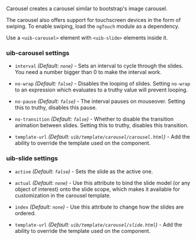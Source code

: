 Carousel creates a carousel similar to bootstrap's image carousel.

The carousel also offers support for touchscreen devices in the form of swiping. To enable swiping, load the `ngTouch` module as a dependency.

Use a `<uib-carousel>` element with `<uib-slide>` elements inside it.

### uib-carousel settings

* `interval`
  _(Default: `none`)_ -
  Sets an interval to cycle through the slides. You need a number bigger than 0 to make the interval work.
  
* `no-wrap`
  _(Default: `false`)_ -
  Disables the looping of slides. Setting `no-wrap` to an expression which evaluates to a truthy value will prevent looping.
  
* `no-pause`
  _(Default: `false`)_ -
  The interval pauses on mouseover. Setting this to truthy, disables this pause.
  
* `no-transition`
  _(Default: `false`)_ -
  Whether to disable the transition animation between slides. Setting this to truthy, disables this transition.
  
* `template-url`
  _(Default: `uib/template/carousel/carousel.html`)_ -
  Add the ability to override the template used on the component.
  
### uib-slide settings

* `active`
  _(Default: `false`)_ -
  Sets the slide as the active one.
  
* `actual`
  _(Default: `none`)_ -
  Use this attribute to bind the slide model (or any object of interest) onto the slide scope, which makes it available for customization in the carousel template.
  
* `index`
  _(Default: `none`)_ -
  Use this attribute to change how the slides are ordered.
  
* `template-url`
  _(Default: `uib/template/carousel/slide.html`)_ -
  Add the ability to override the template used on the component.
